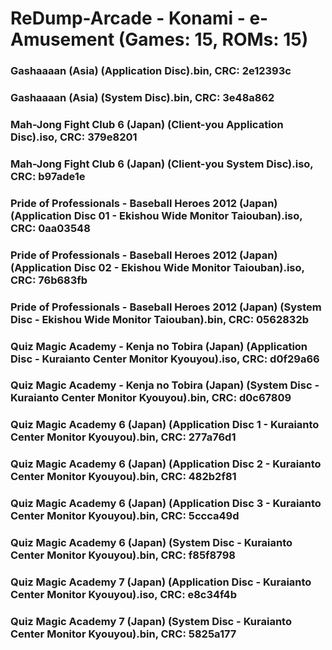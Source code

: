 # ReDump-Arcade - Konami - e-Amusement (Games: 15, ROMs: 15)
### Gashaaaan (Asia) (Application Disc).bin, CRC: 2e12393c
### Gashaaaan (Asia) (System Disc).bin, CRC: 3e48a862
### Mah-Jong Fight Club 6 (Japan) (Client-you Application Disc).iso, CRC: 379e8201
### Mah-Jong Fight Club 6 (Japan) (Client-you System Disc).iso, CRC: b97ade1e
### Pride of Professionals - Baseball Heroes 2012 (Japan) (Application Disc 01 - Ekishou Wide Monitor Taiouban).iso, CRC: 0aa03548
### Pride of Professionals - Baseball Heroes 2012 (Japan) (Application Disc 02 - Ekishou Wide Monitor Taiouban).iso, CRC: 76b683fb
### Pride of Professionals - Baseball Heroes 2012 (Japan) (System Disc - Ekishou Wide Monitor Taiouban).bin, CRC: 0562832b
### Quiz Magic Academy - Kenja no Tobira (Japan) (Application Disc - Kuraianto Center Monitor Kyouyou).iso, CRC: d0f29a66
### Quiz Magic Academy - Kenja no Tobira (Japan) (System Disc - Kuraianto Center Monitor Kyouyou).bin, CRC: d0c67809
### Quiz Magic Academy 6 (Japan) (Application Disc 1 - Kuraianto Center Monitor Kyouyou).bin, CRC: 277a76d1
### Quiz Magic Academy 6 (Japan) (Application Disc 2 - Kuraianto Center Monitor Kyouyou).bin, CRC: 482b2f81
### Quiz Magic Academy 6 (Japan) (Application Disc 3 - Kuraianto Center Monitor Kyouyou).bin, CRC: 5ccca49d
### Quiz Magic Academy 6 (Japan) (System Disc - Kuraianto Center Monitor Kyouyou).bin, CRC: f85f8798
### Quiz Magic Academy 7 (Japan) (Application Disc - Kuraianto Center Monitor Kyouyou).iso, CRC: e8c34f4b
### Quiz Magic Academy 7 (Japan) (System Disc - Kuraianto Center Monitor Kyouyou).bin, CRC: 5825a177
